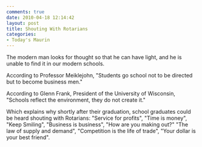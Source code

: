 ```yaml
---
comments: true
date: 2010-04-18 12:14:42
layout: post
title: Shouting With Rotarians
categories:
- Today's Maurin
---
```


The modern man looks for thought
so that he can have light,
and he is unable to find it
in our modern schools.

According to Professor Meiklejohn,
"Students go school
not to be directed
but to become business men."

According to Glenn Frank,
President of the University of Wisconsin,
"Schools reflect the environment,
they do not create it."

Which explains why
shortly after their graduation,
school graduates could be heard
shouting with Rotarians:
"Service for profits",
"Time is money",
"Keep Smiling",
"Business is business",
"How are you making out?"
"The law of supply and demand",
"Competition is the life of trade",
"Your dollar is your best friend".
